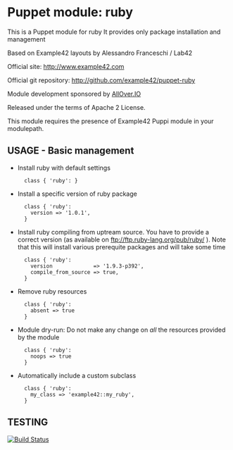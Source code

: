 # Puppet module: ruby

This is a Puppet module for ruby
It provides only package installation and management

Based on Example42 layouts by Alessandro Franceschi / Lab42

Official site: http://www.example42.com

Official git repository: http://github.com/example42/puppet-ruby

Module development sponsored by [AllOver.IO](http://www.allover.io)

Released under the terms of Apache 2 License.

This module requires the presence of Example42 Puppi module in your modulepath.


## USAGE - Basic management

* Install ruby with default settings

        class { 'ruby': }

* Install a specific version of ruby package

        class { 'ruby':
          version => '1.0.1',
        }

* Install ruby compiling from uptream source. You have to provide a correct version (as available on ftp://ftp.ruby-lang.org/pub/ruby/ ). Note that this will install various prerequite packages and will take some time

        class { 'ruby':
          version             => '1.9.3-p392',
          compile_from_source => true,
        }


* Remove ruby resources

        class { 'ruby':
          absent => true
        }

* Module dry-run: Do not make any change on *all* the resources provided by the module

        class { 'ruby':
          noops => true
        }

* Automatically include a custom subclass

        class { 'ruby':
          my_class => 'example42::my_ruby',
        }


## TESTING
[![Build Status](https://travis-ci.org/example42/puppet-ruby.png?branch=master)](https://travis-ci.org/example42/puppet-ruby)
